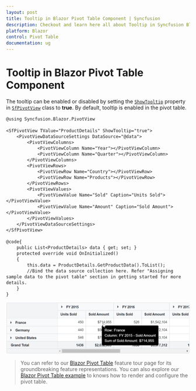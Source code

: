 ```yaml
---
layout: post
title: Tooltip in Blazor Pivot Table Component | Syncfusion
description: Checkout and learn here all about Tooltip in Syncfusion Blazor Pivot Table component and much more details.
platform: Blazor
control: Pivot Table
documentation: ug
---
```


# Tooltip in Blazor Pivot Table Component

The tooltip can be enabled or disabled by setting the [`ShowTooltip`](https://help.syncfusion.com/cr/blazor/Syncfusion.Blazor.PivotView.SfPivotView-1.html#Syncfusion_Blazor_PivotView_SfPivotView_1_ShowTooltip) property in [`SfPivotView`](https://help.syncfusion.com/cr/blazor/Syncfusion.Blazor.PivotView.html) class to **true**. By default, tooltip is enabled in the pivot table.

```cshtml
@using Syncfusion.Blazor.PivotView

<SfPivotView TValue="ProductDetails" ShowTooltip="true">
    <PivotViewDataSourceSettings DataSource="@data">
        <PivotViewColumns>
            <PivotViewColumn Name="Year"></PivotViewColumn>
            <PivotViewColumn Name="Quarter"></PivotViewColumn>
        </PivotViewColumns>
        <PivotViewRows>
            <PivotViewRow Name="Country"></PivotViewRow>
            <PivotViewRow Name="Products"></PivotViewRow>
        </PivotViewRows>
        <PivotViewValues>
            <PivotViewValue Name="Sold" Caption="Units Sold"></PivotViewValue>
            <PivotViewValue Name="Amount" Caption="Sold Amount"></PivotViewValue>
        </PivotViewValues>
    </PivotViewDataSourceSettings>
</SfPivotView>

@code{
    public List<ProductDetails> data { get; set; }
    protected override void OnInitialized()
    {
        this.data = ProductDetails.GetProductData().ToList();
        //Bind the data source collection here. Refer "Assigning sample data to the pivot table" section in getting started for more details.
    }
}

```

![ouput](images/show-hide-tooltip.png "Tooltip enabled")

> You can refer to our [Blazor Pivot Table](https://www.syncfusion.com/blazor-components/blazor-pivot-table) feature tour page for its groundbreaking feature representations. You can also explore our [Blazor Pivot Table example](https://blazor.syncfusion.com/demos/pivot-table/default-functionalities?theme=bootstrap4) to knows how to render and configure the pivot table.